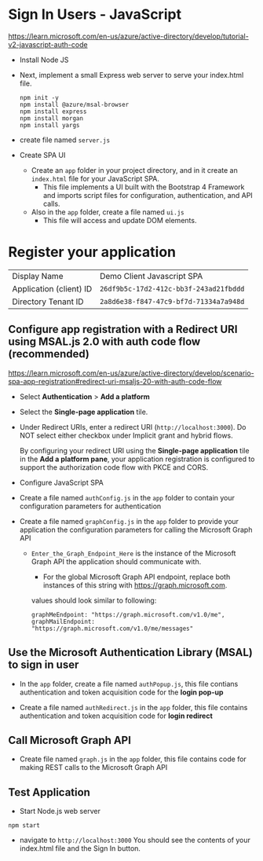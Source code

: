 # Sign In Users - JavaScript

<https://learn.microsoft.com/en-us/azure/active-directory/develop/tutorial-v2-javascript-auth-code>

- Install Node JS
- Next, implement a small Express web server to serve your index.html file.

    ```
    npm init -y
    npm install @azure/msal-browser
    npm install express
    npm install morgan
    npm install yargs
    ```

- create file named `server.js`
- Create SPA UI
  - Create an `app` folder in your project directory, and in it create an `index.html` file for your JavaScript SPA. 
    - This file implements a UI built with the Bootstrap 4 Framework and imports script files for configuration, authentication, and API calls.
  - Also in the `app` folder, create a file named `ui.js`
    - This file will access and update DOM elements.

# Register your application

| | |
|-|-|
| Display Name | Demo Client Javascript SPA | 
| Application (client) ID | `26df9b5c-17d2-412c-bb3f-243ad21fbddd` |
| Directory Tenant ID | `2a8d6e38-f847-47c9-bf7d-71334a7a948d` | 

## Configure app registration with a Redirect URI using MSAL.js 2.0 with auth code flow (recommended)
<https://learn.microsoft.com/en-us/azure/active-directory/develop/scenario-spa-app-registration#redirect-uri-msaljs-20-with-auth-code-flow>

- Select __Authentication__ > __Add a platform__
- Select the __Single-page application__ tile.
- Under Redirect URIs, enter a redirect URI (`http://localhost:3000`). Do NOT select either checkbox under Implicit grant and hybrid flows.

  By configuring your redirect URI using the __Single-page application__ tile in the __Add a platform pane__, your application registration is configured to support the authorization code flow with PKCE and CORS.

- Configure  JavaScript SPA
- Create a file named `authConfig.js` in the `app` folder to contain your configuration parameters for authentication

- Create a file named `graphConfig.js` in the `app` folder to provide your application the configuration parameters for calling the Microsoft Graph API

  - `Enter_the_Graph_Endpoint_Here` is the instance of the Microsoft Graph API the application should communicate with.
    - For the global Microsoft Graph API endpoint, replace both instances of this string with https://graph.microsoft.com.

    values should look similar to following: 
    ```
    graphMeEndpoint: "https://graph.microsoft.com/v1.0/me",
    graphMailEndpoint: "https://graph.microsoft.com/v1.0/me/messages"
    ```

## Use the Microsoft Authentication Library (MSAL) to sign in user

- In the `app` folder, create a file named `authPopup.js`, this file contians authentication and token acquisition code for the __login pop-up__

- Create a file named `authRedirect.js` in the `app` folder, this file contains authentication and token acquisition code for __login redirect__

## Call Microsoft Graph API

- Create file named `graph.js` in the `app` folder, this file contains code for making REST calls to the Microsoft Graph API

## Test Application

- Start Node.js web server
```
npm start
```

- navigate to `http://localhost:3000` You should see the contents of your index.html file and the Sign In button.


